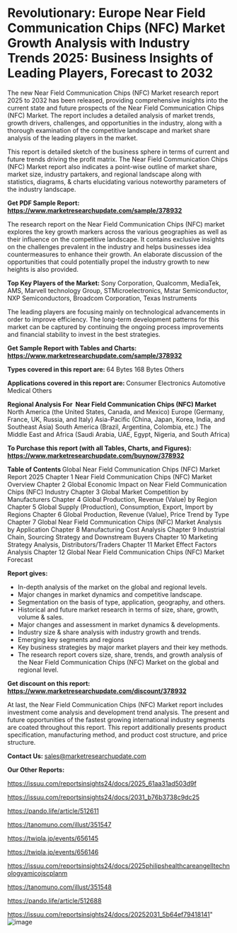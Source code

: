 # Revolutionary: Europe Near Field Communication Chips (NFC) Market Growth Analysis with Industry Trends 2025: Business Insights of Leading Players, Forecast to 2032

The new Near Field Communication Chips (NFC) Market research report 2025 to 2032 has been released, providing comprehensive insights into the current state and future prospects of the Near Field Communication Chips (NFC) Market. The report includes a detailed analysis of market trends, growth drivers, challenges, and opportunities in the industry, along with a thorough examination of the competitive landscape and market share analysis of the leading players in the market.

This report is detailed sketch of the business sphere in terms of current and future trends driving the profit matrix. The Near Field Communication Chips (NFC) Market report also indicates a point-wise outline of market share, market size, industry partakers, and regional landscape along with statistics, diagrams, &amp; charts elucidating various noteworthy parameters of the industry landscape.

<strong><b>Get PDF Sample Report: <a href=https://www.marketresearchupdate.com/sample/378932>https://www.marketresearchupdate.com/sample/378932</a></b></strong>

The research report on the Near Field Communication Chips (NFC) market explores the key growth markers across the various geographies as well as their influence on the competitive landscape. It contains exclusive insights on the challenges prevalent in the industry and helps businesses idea countermeasures to enhance their growth. An elaborate discussion of the opportunities that could potentially propel the industry growth to new heights is also provided.

<strong><b>Top Key Players of the Market:
</b></strong>Sony Corporation, Qualcomm, MediaTek, AMS, Marvell technology Group, STMicroelectronics, Mstar Semiconductor, NXP Semiconductors, Broadcom Corporation, Texas Instruments<strong><b>
</b></strong>

The leading players are focusing mainly on technological advancements in order to improve efficiency. The long-term development patterns for this market can be captured by continuing the ongoing process improvements and financial stability to invest in the best strategies.

<strong><b>Get Sample Report with Tables and Charts: <a href=https://www.marketresearchupdate.com/sample/378932>https://www.marketresearchupdate.com/sample/378932</a></b></strong>

<strong><b>Types covered in this report are:
</b></strong>64 Bytes
168 Bytes
Others<strong><b>
</b></strong>

<strong><b>Applications covered in this report are:
</b></strong>Consumer Electronics
Automotive
Medical
Others<strong><b>
</b></strong>

<strong><b>Regional Analysis For  Near Field Communication Chips (NFC) Market</b></strong><strong><b>
</b></strong>North America (the United States, Canada, and Mexico)
Europe (Germany, France, UK, Russia, and Italy)
Asia-Pacific (China, Japan, Korea, India, and Southeast Asia)
South America (Brazil, Argentina, Colombia, etc.)
The Middle East and Africa (Saudi Arabia, UAE, Egypt, Nigeria, and South Africa)

<strong><b>To Purchase this report (with all Tables, Charts, and Figures): <a href=https://www.marketresearchupdate.com/buynow/378932>https://www.marketresearchupdate.com/buynow/378932</a></b></strong>

<strong><b>Table of Contents</b></strong><strong><b>
</b></strong>Global Near Field Communication Chips (NFC) Market Report 2025
Chapter 1 Near Field Communication Chips (NFC) Market Overview
Chapter 2 Global Economic Impact on Near Field Communication Chips (NFC) Industry
Chapter 3 Global Market Competition by Manufacturers
Chapter 4 Global Production, Revenue (Value) by Region
Chapter 5 Global Supply (Production), Consumption, Export, Import by Regions
Chapter 6 Global Production, Revenue (Value), Price Trend by Type
Chapter 7 Global Near Field Communication Chips (NFC) Market Analysis by Application
Chapter 8 Manufacturing Cost Analysis
Chapter 9 Industrial Chain, Sourcing Strategy and Downstream Buyers
Chapter 10 Marketing Strategy Analysis, Distributors/Traders
Chapter 11 Market Effect Factors Analysis
Chapter 12 Global Near Field Communication Chips (NFC) Market Forecast

<strong><b>Report gives:</b></strong>

- In-depth analysis of the market on the global and regional levels.
- Major changes in market dynamics and competitive landscape.
- Segmentation on the basis of type, application, geography, and others.
- Historical and future market research in terms of size, share, growth, volume &amp; sales.
- Major changes and assessment in market dynamics &amp; developments.
- Industry size &amp; share analysis with industry growth and trends.
- Emerging key segments and regions
- Key business strategies by major market players and their key methods.
- The research report covers size, share, trends, and growth analysis of the Near Field Communication Chips (NFC) Market on the global and regional level.

<strong><b>Get discount on this report: <a href=https://www.marketresearchupdate.com/discount/378932>https://www.marketresearchupdate.com/discount/378932</a></b></strong>

At last, the Near Field Communication Chips (NFC) Market report includes investment come analysis and development trend analysis. The present and future opportunities of the fastest growing international industry segments are coated throughout this report. This report additionally presents product specification, manufacturing method, and product cost structure, and price structure.

<strong><b>Contact Us:
</b></strong>sales@marketresearchupdate.com

<strong>Our Other Reports:</strong>

<a href=https://issuu.com/reportsinsights24/docs/2025_61aa31ad503d9f>https://issuu.com/reportsinsights24/docs/2025_61aa31ad503d9f</a>

<a href=https://issuu.com/reportsinsights24/docs/2031_b76b3738c9dc25>https://issuu.com/reportsinsights24/docs/2031_b76b3738c9dc25</a>

<a href=https://pando.life/article/512611>https://pando.life/article/512611</a>

<a href=https://tanomuno.com/illust/351547>https://tanomuno.com/illust/351547</a>

<a href=https://twipla.jp/events/656145>https://twipla.jp/events/656145</a>

<a href=https://twipla.jp/events/656146>https://twipla.jp/events/656146</a>

<a href=https://issuu.com/reportsinsights24/docs/2025philipshealthcareangelltechnologyamicojscplanm>https://issuu.com/reportsinsights24/docs/2025philipshealthcareangelltechnologyamicojscplanm</a>

<a href=https://tanomuno.com/illust/351548>https://tanomuno.com/illust/351548</a>

<a href=https://pando.life/article/512688>https://pando.life/article/512688</a>

<a href=https://issuu.com/reportsinsights24/docs/20252031_5b64ef79418141>https://issuu.com/reportsinsights24/docs/20252031_5b64ef79418141</a>"
![image](https://github.com/user-attachments/assets/d66ffdc6-51c0-4eb4-b856-84efec8f4f7c)
